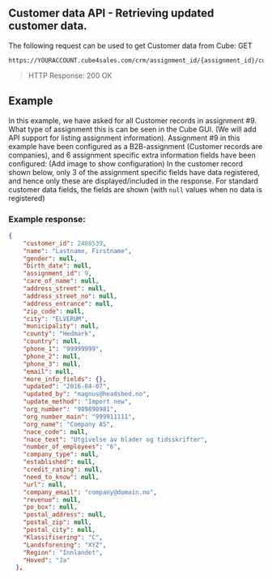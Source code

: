 ## Customer data API - Retrieving updated customer data.
The following request can be used to get Customer data from Cube:
GET
```
https://YOURACCOUNT.cube4sales.com/crm/assignment_id/{assignment_id}/customers
```
> HTTP Response: 200 OK

## Example
In this example, we have asked for all Customer records in assignment #9. What type of assignment this is can be seen in the Cube GUI. (We will add API support for listing assignment information).
Assignment #9 in this example have been configured as a B2B-assignment (Customer records are companies), and 6 assignment specific extra information fields have been configured:
(Add image to show configuration)
In the customer record shown below, only 3 of the assignment specific fields have data registered, and hence only these are displayed/included in the response.
For standard customer data fields, the fields are shown (with `null` values when no data is registered)

### Example response:

```json  
{
    "customer_id": 2488539,
    "name": "Lastname, Firstname",
    "gender": null,
    "birth_date": null,
    "assignment_id": 9,
    "care_of_name": null,
    "address_street": null,
    "address_street_no": null,
    "address_entrance": null,
    "zip_code": null,
    "city": "ELVERUM",
    "municipality": null,
    "county": "Hedmark",
    "country": null,
    "phone_1": "99999999",
    "phone_2": null,
    "phone_3": null,
    "email": null,
    "more_info_fields": {},
    "updated": "2016-04-07",
    "updated_by": "magnus@headshed.no",
    "update_method": "Import new",
    "org_number": "989898981",
    "org_number_main": "999911111",
    "org_name": "Company AS",
    "nace_code": null,
    "nace_text": "Utgivelse av blader og tidsskrifter",
    "number_of_employees": "6",
    "company_type": null,
    "established": null,
    "credit_rating": null,
    "need_to_know": null,
    "url": null,
    "company_email": "company@domain.no",
    "revenue": null,
    "po_box": null,
    "postal_address": null,
    "postal_zip": null,
    "postal_city": null,
    "Klassifisering": "C",
    "Landsforening": "XYZ",
    "Region": "Innlandet",
    "Hoved": "Ja"
  },
  ```
